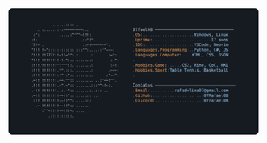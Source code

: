 <a href="https://github.com/freitaseric/freitaseric">
  <picture>
    <img alt="GitHub Profile README" src="https://raw.githubusercontent.com/freitaseric/freitaseric/refs/heads/main/profile.svg">
  </picture>
</a>

